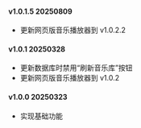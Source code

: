 #### v1.0.1.5 20250809
 * 更新网页版音乐播放器到 v1.0.2.2

#### v1.0.1 20250328
 * 更新数据库时禁用“刷新音乐库”按钮
 * 更新网页版音乐播放器到 v1.0.2

#### v1.0.0 20250323
 * 实现基础功能
 
